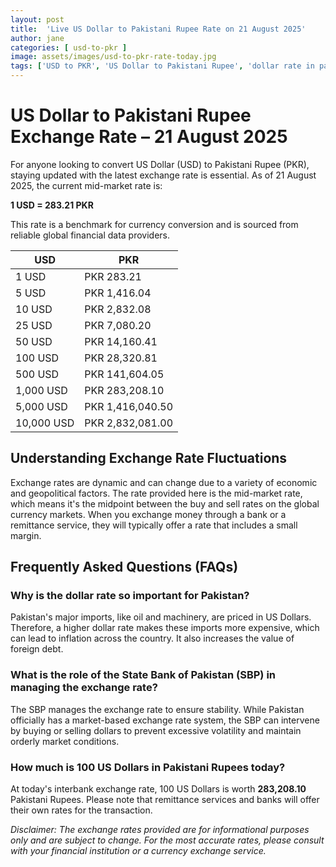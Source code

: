 ```yaml
---
layout: post
title:  'Live US Dollar to Pakistani Rupee Rate on 21 August 2025'
author: jane
categories: [ usd-to-pkr ]
image: assets/images/usd-to-pkr-rate-today.jpg
tags: ['USD to PKR', 'US Dollar to Pakistani Rupee', 'dollar rate in pakistan', 'today dollar rate open market', 'usa to pakistan dollar rate']
---
```


# US Dollar to Pakistani Rupee Exchange Rate – 21 August 2025

For anyone looking to convert US Dollar (USD) to Pakistani Rupee (PKR), staying updated with the latest exchange rate is essential. As of 21 August 2025, the current mid-market rate is:

**1 USD = 283.21 PKR**

This rate is a benchmark for currency conversion and is sourced from reliable global financial data providers.

| USD | PKR |
| --- | --- |
| 1 USD | PKR 283.21 |
| 5 USD | PKR 1,416.04 |
| 10 USD | PKR 2,832.08 |
| 25 USD | PKR 7,080.20 |
| 50 USD | PKR 14,160.41 |
| 100 USD | PKR 28,320.81 |
| 500 USD | PKR 141,604.05 |
| 1,000 USD | PKR 283,208.10 |
| 5,000 USD | PKR 1,416,040.50 |
| 10,000 USD | PKR 2,832,081.00 |


## Understanding Exchange Rate Fluctuations

Exchange rates are dynamic and can change due to a variety of economic and geopolitical factors. The rate provided here is the mid-market rate, which means it's the midpoint between the buy and sell rates on the global currency markets. When you exchange money through a bank or a remittance service, they will typically offer a rate that includes a small margin.

## Frequently Asked Questions (FAQs)

### Why is the dollar rate so important for Pakistan?

Pakistan's major imports, like oil and machinery, are priced in US Dollars. Therefore, a higher dollar rate makes these imports more expensive, which can lead to inflation across the country. It also increases the value of foreign debt.

### What is the role of the State Bank of Pakistan (SBP) in managing the exchange rate?

The SBP manages the exchange rate to ensure stability. While Pakistan officially has a market-based exchange rate system, the SBP can intervene by buying or selling dollars to prevent excessive volatility and maintain orderly market conditions.

### How much is 100 US Dollars in Pakistani Rupees today?

At today's interbank exchange rate, 100 US Dollars is worth **283,208.10** Pakistani Rupees. Please note that remittance services and banks will offer their own rates for the transaction.



*Disclaimer: The exchange rates provided are for informational purposes only and are subject to change. For the most accurate rates, please consult with your financial institution or a currency exchange service.*
